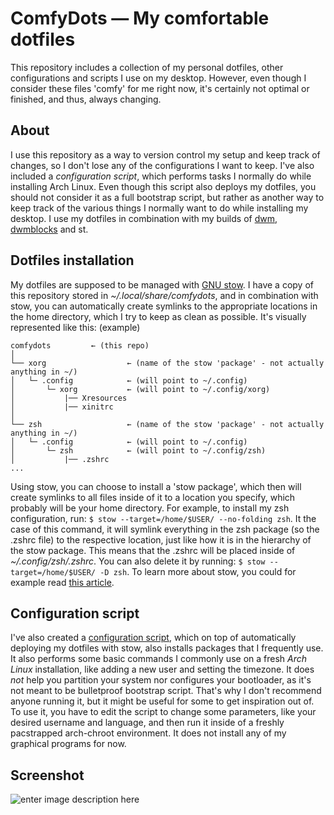 ﻿# ComfyDots — My comfortable dotfiles

This repository includes a collection of my personal dotfiles, other configurations and scripts I use on my desktop. However, even though I consider these files 'comfy' for me right now, it's certainly not optimal or finished, and thus, always changing.

## About
I use this repository as a way to version control my setup and keep track of changes, so I don't lose any of the configurations I want to keep. I've also included a *configuration script*, which performs tasks I normally do while installing Arch Linux. Even though this script also deploys my dotfiles, you should not consider it as a full bootstrap script, but rather as another way to keep track of the various things I normally want to do while installing my desktop. I use my dotfiles in combination with my builds of [dwm](https://github.com/consoom/dwm), [dwmblocks](https://github.com/consoom/dwmblocks) and st.

## Dotfiles installation
My dotfiles are supposed to be managed with [GNU stow](https://www.gnu.org/software/stow/). I have a copy of this repository stored in *~/.local/share/comfydots*, and in combination with stow, you can automatically create symlinks to the appropriate locations in the home directory, which I try to keep as clean as possible. It's visually represented like this: (example)
```
comfydots		  ← (this repo)
│
└── xorg                  ← (name of the stow 'package' - not actually anything in ~/)
│   └─ .config            ← (will point to ~/.config)
│       └─ xorg           ← (will point to ~/.config/xorg)
│           |── Xresources
│           |── xinitrc
│
└── zsh                   ← (name of the stow 'package' - not actually anything in ~/)
│   └─ .config            ← (will point to ~/.config)
│       └─ zsh            ← (will point to ~/.config/zsh)
│           |── .zshrc
...
```
Using stow, you can choose to install a 'stow package', which then will create symlinks to all files inside of it to a location you specify, which probably will be your home directory.
For example, to install my zsh configuration, run: `$ stow --target=/home/$USER/ --no-folding zsh`. It the case of this command, it will symlink everything in the zsh package (so the .zshrc file) to the respective location, just like how it is in the hierarchy of the stow package. This means that the .zshrc will be placed inside of *~/.config/zsh/.zshrc*.
You can also delete it by running: `$ stow --target=/home/$USER/ -D zsh`.
To learn more about stow, you could for example read [this article](https://web.archive.org/web/20210515192752/https://alexpearce.me/2016/02/managing-dotfiles-with-stow/).

## Configuration script
I've also created a [configuration script](conf.sh), which on top of automatically deploying my dotfiles with stow, also installs packages that I frequently use. It also performs some basic commands I commonly use on a fresh *Arch Linux* installation, like adding a new user and setting the timezone. It does *not* help you partition your system nor configures your bootloader, as it's not meant to be bulletproof bootstrap script. That's why I don't recommend anyone running it, but it might be useful for some to get inspiration out of.
To use it, you have to edit the script to change some parameters, like your desired username and language, and then run it inside of a freshly pacstrapped arch-chroot environment. It does not install any of my graphical programs for now.

## Screenshot
![enter image description here](https://user-images.githubusercontent.com/33983173/138537372-5e44efb0-a022-4478-b235-f91271a11aa3.png)
